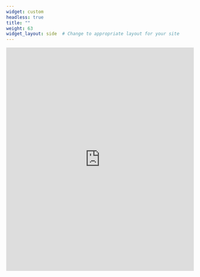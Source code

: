 ```yaml
---
widget: custom
headless: true
title: ""
weight: 63
widget_layout: side  # Change to appropriate layout for your site
---
```


<div class="linkedin-rss-feed">
  <iframe src="https://rss.app/embed/v1/carousel/5WCGbujBSuMlYn6P" width="100%" height="600" style="border:0;" ></iframe>
</div>
